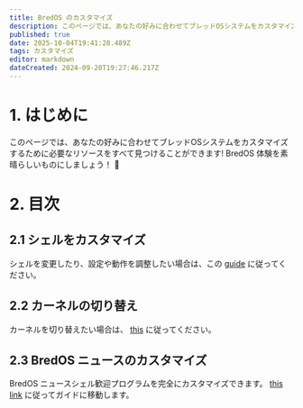 ```yaml
---
title: BredOS のカスタマイズ
description: このページでは、あなたの好みに合わせてブレッドOSシステムをカスタマイズするために必要なリソースをすべて見つけることができます! BredOS 体験を素晴らしいものにしましょう！ 🚀
published: true
date: 2025-10-04T19:41:28.489Z
tags: カスタマイズ
editor: markdown
dateCreated: 2024-09-20T19:27:46.217Z
---
```


# 1. はじめに

このページでは、あなたの好みに合わせてブレッドOSシステムをカスタマイズするために必要なリソースをすべて見つけることができます! BredOS 体験を素晴らしいものにしましょう！ 🚀

# 2. 目次

## 2.1 シェルをカスタマイズ

シェルを変更したり、設定や動作を調整したい場合は、この [guide](/customizations/shell-customization) に従ってください。

## 2.2 カーネルの切り替え

カーネルを切り替えたい場合は、 [this](/customizations/switching-kernel) に従ってください。

## 2.3 BredOS ニュースのカスタマイズ

BredOS ニュースシェル歓迎プログラムを完全にカスタマイズできます。
[this link](/customizations/news) に従ってガイドに移動します。